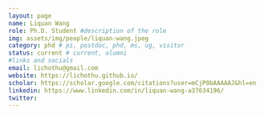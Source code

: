 ```yaml
---
layout: page
name: Liquan Wang
role: Ph.D. Student #description of the role
img: assets/img/people/liquan-wang.jpeg
category: phd # pi, postdoc, phd, ms, ug, visitor
status: current # current, alumni
#links and socials
email: lichothu@gmail.com
website: https://lichothu.github.io/
scholar: https://scholar.google.com/citations?user=mCjP0bAAAAAJ&hl=en
linkedin: https://www.linkedin.com/in/liquan-wang-a37634196/
twitter: 
---
```

